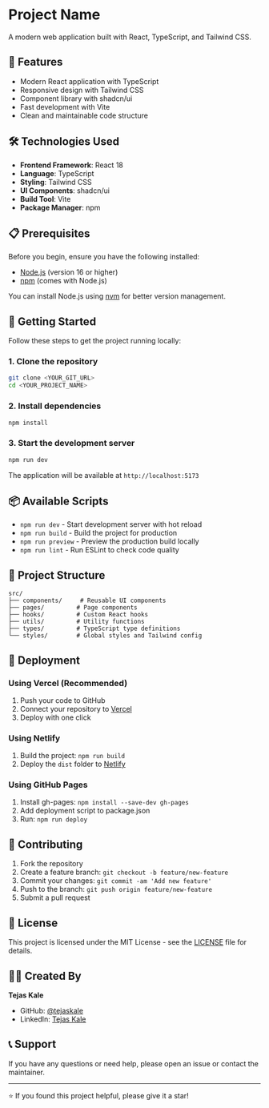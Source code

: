 # Project Name

A modern web application built with React, TypeScript, and Tailwind CSS.

## 🚀 Features

- Modern React application with TypeScript
- Responsive design with Tailwind CSS
- Component library with shadcn/ui
- Fast development with Vite
- Clean and maintainable code structure

## 🛠️ Technologies Used

- **Frontend Framework**: React 18
- **Language**: TypeScript
- **Styling**: Tailwind CSS
- **UI Components**: shadcn/ui
- **Build Tool**: Vite
- **Package Manager**: npm

## 📋 Prerequisites

Before you begin, ensure you have the following installed:
- [Node.js](https://nodejs.org/) (version 16 or higher)
- [npm](https://www.npmjs.com/) (comes with Node.js)

You can install Node.js using [nvm](https://github.com/nvm-sh/nvm#installing-and-updating) for better version management.

## 🚀 Getting Started

Follow these steps to get the project running locally:

### 1. Clone the repository
```bash
git clone <YOUR_GIT_URL>
cd <YOUR_PROJECT_NAME>
```

### 2. Install dependencies
```bash
npm install
```

### 3. Start the development server
```bash
npm run dev
```

The application will be available at `http://localhost:5173`

## 📦 Available Scripts

- `npm run dev` - Start development server with hot reload
- `npm run build` - Build the project for production
- `npm run preview` - Preview the production build locally
- `npm run lint` - Run ESLint to check code quality

## 📁 Project Structure

```
src/
├── components/     # Reusable UI components
├── pages/         # Page components
├── hooks/         # Custom React hooks
├── utils/         # Utility functions
├── types/         # TypeScript type definitions
└── styles/        # Global styles and Tailwind config
```

## 🚀 Deployment

### Using Vercel (Recommended)
1. Push your code to GitHub
2. Connect your repository to [Vercel](https://vercel.com/)
3. Deploy with one click

### Using Netlify
1. Build the project: `npm run build`
2. Deploy the `dist` folder to [Netlify](https://netlify.com/)

### Using GitHub Pages
1. Install gh-pages: `npm install --save-dev gh-pages`
2. Add deployment script to package.json
3. Run: `npm run deploy`

## 🤝 Contributing

1. Fork the repository
2. Create a feature branch: `git checkout -b feature/new-feature`
3. Commit your changes: `git commit -am 'Add new feature'`
4. Push to the branch: `git push origin feature/new-feature`
5. Submit a pull request

## 📝 License

This project is licensed under the MIT License - see the [LICENSE](LICENSE) file for details.

## 👨‍💻 Created By

**Tejas Kale**

- GitHub: [@tejaskale](https://github.com/tejaskale)
- LinkedIn: [Tejas Kale](https://linkedin.com/in/tejaskale)

## 📞 Support

If you have any questions or need help, please open an issue or contact the maintainer.

---

⭐ If you found this project helpful, please give it a star!